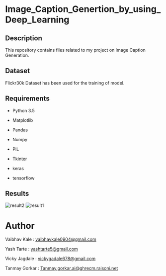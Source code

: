 # Image_Caption_Genertion_by_using_Deep_Learning

## Description
This repository contains files related to my project on Image Caption Generation.

## Dataset
Flickr30k Dataset has been used for the training of model.

## Requirements
- Python 3.5

- Matplotlib

- Pandas

- Numpy

- PIL

- Tkinter

- keras

- tensorflow

## Results
![result2](https://github.com/vaibhavkale07/Image-Caption-Generation-by-using-Deep-Learning/assets/100152950/f0e8ef6c-aade-4589-aa64-3be50aa3798b)
![result1](https://github.com/vaibhavkale07/Image-Caption-Generation-by-using-Deep-Learning/assets/100152950/0fb31aa3-5d03-4b4a-9e12-b79b3db25972)

# Author
 
 Vaibhav Kale : vaibhavkale0904@gmail.com

 Yash Tarte : yashtarte5@gmail.com

 Vicky Jagdale : vickygadale678@gmail.com

 Tanmay Gorkar : Tanmay.gorkar.ai@ghrecm.raisoni.net
















